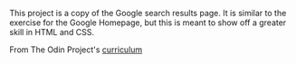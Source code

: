 This project is a copy of the Google search results page. It is similar to the exercise for the Google Homepage, but this is meant to show off a greater skill in HTML and CSS.

From The Odin Project's [curriculum](http://www.theodinproject.com/courses/web-development-101/lessons/html-css)
